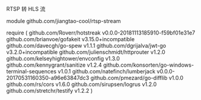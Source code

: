 RTSP 转 HLS 流

module github.com/jiangtao-cool/rtsp-stream

require (
	github.com/Roverr/hotstreak v0.0.0-20181113185910-f59bf01e31e7
	github.com/brianvoe/gofakeit v3.15.0+incompatible
	github.com/davecgh/go-spew v1.1.1
	github.com/dgrijalva/jwt-go v3.2.0+incompatible
	github.com/julienschmidt/httprouter v1.2.0
	github.com/kelseyhightower/envconfig v1.3.0
	github.com/kennygrant/sanitize v1.2.4
	github.com/konsorten/go-windows-terminal-sequences v1.0.1
	github.com/natefinch/lumberjack v0.0.0-20170531160350-a96e63847dc3
	github.com/pmezard/go-difflib v1.0.0
	github.com/rs/cors v1.6.0
	github.com/sirupsen/logrus v1.2.0
	github.com/stretchr/testify v1.2.2
)
